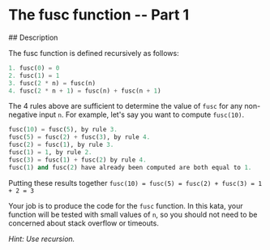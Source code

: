# The fusc function -- Part 1

## Description

The fusc function is defined recursively as follows:

```python
1. fusc(0) = 0
2. fusc(1) = 1
3. fusc(2 * n) = fusc(n)
4. fusc(2 * n + 1) = fusc(n) + fusc(n + 1)
```

The 4 rules above are sufficient to determine the value of `fusc` for any non-negative input `n`. For example, let's say you want to compute `fusc(10)`.

```python
fusc(10) = fusc(5), by rule 3.
fusc(5) = fusc(2) + fusc(3), by rule 4.
fusc(2) = fusc(1), by rule 3.
fusc(1) = 1, by rule 2.
fusc(3) = fusc(1) + fusc(2) by rule 4.
fusc(1) and fusc(2) have already been computed are both equal to 1.
```

Putting these results together `fusc(10) = fusc(5) = fusc(2) + fusc(3) = 1 + 2 = 3`

Your job is to produce the code for the `fusc` function. In this kata, your function will be tested with small values of `n`, so you should not need to be concerned about stack overflow or timeouts.

_Hint: Use recursion._
